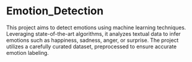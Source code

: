 # Emotion_Detection
This project aims to detect emotions using machine learning techniques. Leveraging state-of-the-art algorithms, it analyzes textual data to infer emotions such as happiness, sadness, anger, or surprise. The project utilizes a carefully curated dataset, preprocessed to ensure accurate emotion labeling. 
